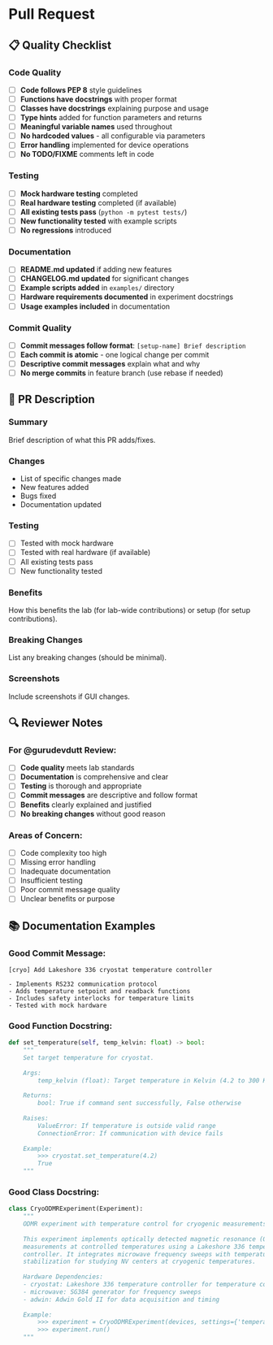 # Pull Request

## 📋 **Quality Checklist**

### **Code Quality**
- [ ] **Code follows PEP 8** style guidelines
- [ ] **Functions have docstrings** with proper format
- [ ] **Classes have docstrings** explaining purpose and usage
- [ ] **Type hints** added for function parameters and returns
- [ ] **Meaningful variable names** used throughout
- [ ] **No hardcoded values** - all configurable via parameters
- [ ] **Error handling** implemented for device operations
- [ ] **No TODO/FIXME** comments left in code

### **Testing**
- [ ] **Mock hardware testing** completed
- [ ] **Real hardware testing** completed (if available)
- [ ] **All existing tests pass** (`python -m pytest tests/`)
- [ ] **New functionality tested** with example scripts
- [ ] **No regressions** introduced

### **Documentation**
- [ ] **README.md updated** if adding new features
- [ ] **CHANGELOG.md updated** for significant changes
- [ ] **Example scripts added** in `examples/` directory
- [ ] **Hardware requirements documented** in experiment docstrings
- [ ] **Usage examples included** in documentation

### **Commit Quality**
- [ ] **Commit messages follow format**: `[setup-name] Brief description`
- [ ] **Each commit is atomic** - one logical change per commit
- [ ] **Descriptive commit messages** explain what and why
- [ ] **No merge commits** in feature branch (use rebase if needed)

## 📝 **PR Description**

### **Summary**
Brief description of what this PR adds/fixes.

### **Changes**
- List of specific changes made
- New features added
- Bugs fixed
- Documentation updated

### **Testing**
- [ ] Tested with mock hardware
- [ ] Tested with real hardware (if available)
- [ ] All existing tests pass
- [ ] New functionality tested

### **Benefits**
How this benefits the lab (for lab-wide contributions) or setup (for setup contributions).

### **Breaking Changes**
List any breaking changes (should be minimal).

### **Screenshots**
Include screenshots if GUI changes.

## 🔍 **Reviewer Notes**

### **For @gurudevdutt Review:**
- [ ] **Code quality** meets lab standards
- [ ] **Documentation** is comprehensive and clear
- [ ] **Testing** is thorough and appropriate
- [ ] **Commit messages** are descriptive and follow format
- [ ] **Benefits** clearly explained and justified
- [ ] **No breaking changes** without good reason

### **Areas of Concern:**
- [ ] Code complexity too high
- [ ] Missing error handling
- [ ] Inadequate documentation
- [ ] Insufficient testing
- [ ] Poor commit message quality
- [ ] Unclear benefits or purpose

## 📚 **Documentation Examples**

### **Good Commit Message:**
```
[cryo] Add Lakeshore 336 cryostat temperature controller

- Implements RS232 communication protocol
- Adds temperature setpoint and readback functions
- Includes safety interlocks for temperature limits
- Tested with mock hardware
```

### **Good Function Docstring:**
```python
def set_temperature(self, temp_kelvin: float) -> bool:
    """
    Set target temperature for cryostat.
    
    Args:
        temp_kelvin (float): Target temperature in Kelvin (4.2 to 300 K)
        
    Returns:
        bool: True if command sent successfully, False otherwise
        
    Raises:
        ValueError: If temperature is outside valid range
        ConnectionError: If communication with device fails
        
    Example:
        >>> cryostat.set_temperature(4.2)
        True
    """
```

### **Good Class Docstring:**
```python
class CryoODMRExperiment(Experiment):
    """
    ODMR experiment with temperature control for cryogenic measurements.
    
    This experiment implements optically detected magnetic resonance (ODMR)
    measurements at controlled temperatures using a Lakeshore 336 temperature
    controller. It integrates microwave frequency sweeps with temperature
    stabilization for studying NV centers at cryogenic temperatures.
    
    Hardware Dependencies:
    - cryostat: Lakeshore 336 temperature controller for temperature control
    - microwave: SG384 generator for frequency sweeps
    - adwin: Adwin Gold II for data acquisition and timing
    
    Example:
        >>> experiment = CryoODMRExperiment(devices, settings={'temperature': 4.2})
        >>> experiment.run()
    """
```
